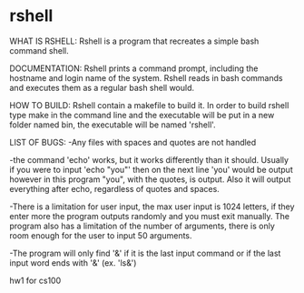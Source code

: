 rshell
======
WHAT IS RSHELL:
Rshell is a program that recreates a simple bash command shell. 

DOCUMENTATION:
Rshell prints a command prompt, including the hostname and login name of the system. 
Rshell reads in bash commands and executes them as a regular bash shell would.

HOW TO BUILD:
Rshell contain a makefile to build it. In order to build rshell type make in the command line and the executable will be put in a new folder named bin, the executable will be named 'rshell'.

LIST OF BUGS:
-Any files with spaces and quotes are not handled

-the command 'echo' works, but it works differently than it should. Usually if you were to input 'echo "you"' then on the next line 'you' would be output however in this program "you", with the quotes, is output. Also it will output everything after echo, regardless of quotes and spaces.

-There is a limitation for user input, the max user input is 1024 letters, if they enter more the program outputs randomly and you must exit manually. The program also has a limitation of the number of arguments, there is only room enough for the user to input 50 arguments. 

-The program will only find '&' if it is the last input command or if the last input word ends with '&' (ex. 'ls&') 


hw1 for cs100
